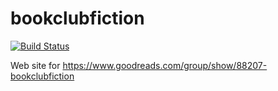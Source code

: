 # bookclubfiction

[![Build Status](https://travis-ci.org/kelsin/bookclubfiction.svg?branch=master)](https://travis-ci.org/kelsin/bookclubfiction)

Web site for https://www.goodreads.com/group/show/88207-bookclubfiction
